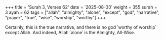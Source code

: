 +++
title = 'Surah 3, Verses 62'
date = '2025-08-30'
weight = 355
surah = 3
ayah = 62
tags = ["allah", "almighty", "alone", "except", "god", "narrative", "prayer", "true", "wise", "worship", "worthy"]
+++

Certainly, this is the true narrative, and there is no god ˹worthy of worship˺ except Allah. And indeed, Allah ˹alone˺ is the Almighty, All-Wise.